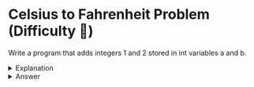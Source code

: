 # Celsius to Fahrenheit Problem (Difficulty 🌚)
Write a program that adds integers 1 and 2 stored in int variables a and b.

<details>
<summary>Explanation</summary>
<br>
</details>


<details>
<summary>Answer</summary>
<br>

``` c
#include<stdio.h>
int main(){
	int a, b, sum;
        a=1;
        b=2;
	sum = a + b;
	printf("%d", sum);
}
```

</details>
